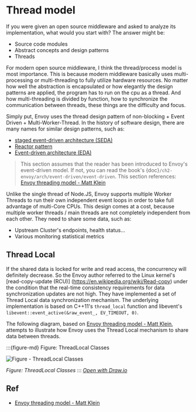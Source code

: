 # Thread model

If you were given an open source middleware and asked to analyze its implementation, what would you start with? The answer might be:
- Source code modules
- Abstract concepts and design patterns
- Threads

For modern open source middleware, I think the thread/process model is most importance. This is because modern middleware basically uses multi-processing or multi-threading to fully utilize hardware resources. No matter how well the abstraction is encapsulated or how elegantly the design patterns are applied, the program has to run on the cpu as a thread. And how multi-threading is divided by function, how to synchronize the communication between threads, these things are the difficulty and focus.


Simply put, Envoy uses the thread design pattern of non-blocking + Event Driven + Multi-Worker-Thread. In the history of software design, there are many names for similar design patterns, such as:
- [staged event-driven architecture (SEDA)](https://en.wikipedia.org/wiki/Staged_event-driven_architecture)
- [Reactor pattern](https://en.wikipedia.org/wiki/Reactor_pattern)
- [Event-driven architecture (EDA)](https://en.wikipedia.org/wiki/Event-driven_architecture)

> This section assumes that the reader has been introduced to Envoy's event-driven model. If not, you can read the book's {doc}`/ch2-envoy/arch/event-driven/event-driven`.
> This section references: [Envoy threading model - Matt Klein](https://blog.envoyproxy.io/envoy-threading-model-a8d44b922310)

Unlike the single thread of Node.JS, Envoy supports multiple Worker Threads to run their own independent event loops in order to take full advantage of multi-Core CPUs. This design comes at a cost, because multiple worker threads / main threads are not completely independent from each other. They need to share some data, such as:

- Upstream Cluster's endpoints, health status...
- Various monitoring statistical metrics



## Thread Local

If the shared data is locked for write and read access, the concurrency will definitely decrease. So the Envoy author referred to the Linux kernel's [read-copy-update (RCU)] (https://en.wikipedia.org/wiki/Read-copy) under the condition that the real-time consistency requirements for data synchronization updates are not high. They have implemented a set of Thread Local data synchronization mechanism. The underlying implementation is based on C++11's `thread_local` function and libevent's `libevent::event_active(&raw_event_, EV_TIMEOUT, 0)`.

The following diagram, based on [Envoy threading model - Matt Klein](https://blog.envoyproxy.io/envoy-threading-model-a8d44b922310), attempts to illustrate how Envoy uses the Thread Local mechanism to share data between threads.

:::{figure-md} Figure: ThreadLocal Classes

<img src="/ch2-envoy/arch/thread-model/thread-local-classes.drawio.svg" alt="Figure - ThreadLocal Classes">

*Figure: ThreadLocal Classes*
:::
*[Open with Draw.io](https://app.diagrams.net/?ui=sketch#Uhttps%3A%2F%2Fistio-insider.mygraphql.com%2Fzh_CN%2Flatest%2F_images%2Fthread-local-classes.drawio.svg)*


## Ref

- [Envoy threading model - Matt Klein](https://blog.envoyproxy.io/envoy-threading-model-a8d44b922310)